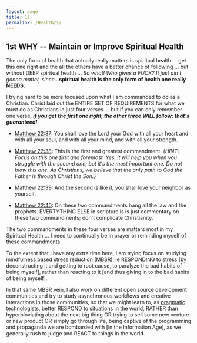 ```yaml
---
layout: page
title: 1)
permalink: /Health/1/
---
```



## 1st WHY -- Maintain or Improve Spiritual Health

The only form of health that actually really matters is spiritual health ... get this one right and the all the others have a better chance of following ... but without DEEP spiritual health ... *So what! Who gives a FUCK? It just ain't gonna matter, since*...**spiritual health is the only form of health one really NEEDS.**

I trying hard to be more focused upon what I am commanded to do as a Christian.  Christ laid out the ENTIRE SET OF REQUIREMENTS for what we must do as Christians in just four verses ... but if you can only remember one verse, ***if you get the first one right, the other three WILL follow; that's guaranteed!***

* [Matthew 22:37](https://www.biblestudytools.com/matthew/22-37-compare.html): You shall love the Lord your God with all your heart and with all your soul, and with all your mind, and with all your strength.

* [Matthew 22:38](https://www.biblestudytools.com/matthew/22-38-compare.html): This is the first and greatest commandment. *{HINT: Focus on this one first and foremost. Yes, it will help you when you struggle with the second one; but it's the most important one. Do not blow this one. As Christians, we believe that the only path to God the Father is through Christ the Son.}*

* [Matthew 22:39](https://www.biblestudytools.com/matthew/22-39-compare.html): And the second is like it, you shall love your neighbor as yourself.

* [Matthew 22:40](https://www.biblestudytools.com/matthew/22-40-compare.html): On these two commandments hang all the law and the prophets. EVERTYTHING ELSE in scripture is is just commentary on these two commandments; don't complicate Christianity.

The two commandments in these four verses are matters most in my Spiritual Health ... I need to continually be in prayer or reminding myself of these commandments.

To the extent that I have any extra time here, I am trying focus on studying mindfulness based stress reduction (MBSR), ie RESPONDING to stress [by deconstructing it and getting to root cause, to paralyze the bad habits of being myself], rather than reacting to it [and thus giving in to the bad habits of being myself]. 

In that same MBSR vein, I also work on different open source development communities and try to study asynchronous workflows and creative interactions in those communities, so that we might learn to, as [pragmatic technologists](https://twitter.com/pmarca/status/1713930459779129358), better RESPOND to situations in the world, RATHER than hyperbloviating about the next big thing OR trying to sell some new venture or new product OR simply go through life, being captive of the programming and propaganda we are bombarded with [in the Information Age], as we generally rush to judge and REACT to things in the world.
